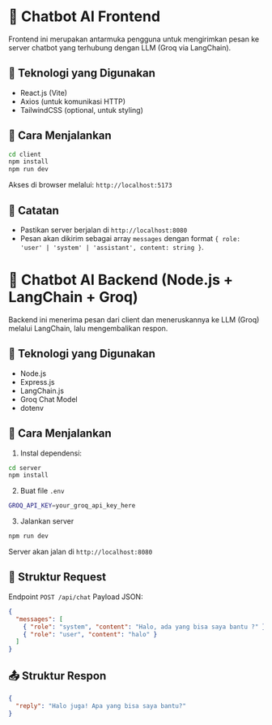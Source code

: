 # 🤖 Chatbot AI Frontend

Frontend ini merupakan antarmuka pengguna untuk mengirimkan pesan ke server chatbot yang terhubung dengan LLM (Groq via LangChain).

## 🧱 Teknologi yang Digunakan

- React.js (Vite)
- Axios (untuk komunikasi HTTP)
- TailwindCSS (optional, untuk styling)

## 🚀 Cara Menjalankan

```bash
cd client
npm install
npm run dev
```

Akses di browser melalui: `http://localhost:5173`

## 📌 Catatan

- Pastikan server berjalan di `http://localhost:8080`
- Pesan akan dikirim sebagai array `messages` dengan format `{ role: 'user' | 'system' | 'assistant', content: string }`.

# 🧠 Chatbot AI Backend (Node.js + LangChain + Groq)

Backend ini menerima pesan dari client dan meneruskannya ke LLM (Groq) melalui LangChain, lalu mengembalikan respon.

## 🧱 Teknologi yang Digunakan

- Node.js
- Express.js
- LangChain.js
- Groq Chat Model
- dotenv

## 🚀 Cara Menjalankan

1. Instal dependensi:

```bash
cd server
npm install
```

2. Buat file `.env`

```bash
GROQ_API_KEY=your_groq_api_key_here
```

3. Jalankan server

```bash
npm run dev
```

Server akan jalan di `http://localhost:8080`

## 📩 Struktur Request

Endpoint `POST /api/chat`
Payload JSON:

```json
{
  "messages": [
    { "role": "system", "content": "Halo, ada yang bisa saya bantu ?" },
    { "role": "user", "content": "halo" }
  ]
}
```

## 📤 Struktur Respon

```json
{
  "reply": "Halo juga! Apa yang bisa saya bantu?"
}
```
